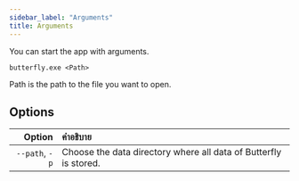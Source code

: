 ```yaml
---
sidebar_label: "Arguments"
title: Arguments
---
```


You can start the app with arguments.

`butterfly.exe <Path>`

Path is the path to the file you want to open.

## Options

|         Option | คำอธิบาย                                                         |
| --------------:|:---------------------------------------------------------------- |
| `--path`, `-p` | Choose the data directory where all data of Butterfly is stored. |
